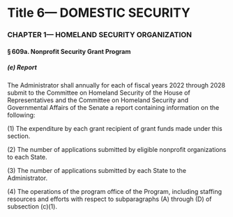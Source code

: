 
# Title 6— DOMESTIC SECURITY
### CHAPTER 1— HOMELAND SECURITY ORGANIZATION
#### § 609a. Nonprofit Security Grant Program
##### (e) Report

The Administrator shall annually for each of fiscal years 2022 through 2028 submit to the Committee on Homeland Security of the House of Representatives and the Committee on Homeland Security and Governmental Affairs of the Senate a report containing information on the following:

(1) The expenditure by each grant recipient of grant funds made under this section.

(2) The number of applications submitted by eligible nonprofit organizations to each State.

(3) The number of applications submitted by each State to the Administrator.

(4) The operations of the program office of the Program, including staffing resources and efforts with respect to subparagraphs (A) through (D) of subsection (c)(1).

